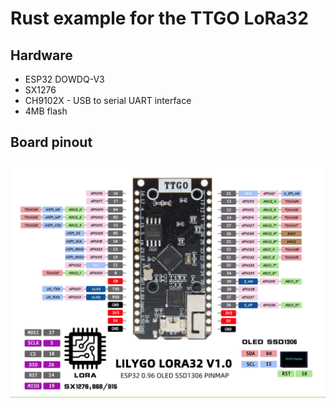 # Rust example for the TTGO LoRa32

## Hardware

* ESP32 DOWDQ-V3
* SX1276
* CH9102X - USB to serial UART interface
* 4MB flash

## Board pinout

![LILYGO LORA32 V1.0 Pinout](/img/lilygo-ttgo-lora32_v1.0_pinout.jpg)
